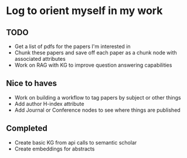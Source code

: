 # Log to orient myself in my work

## TODO
* Get a list of pdfs for the papers I'm interested in
* Chunk these papers and save off each paper as a chunk node with associated attributes
* Work on RAG with KG to improve question answering capabilities

## Nice to haves
* Work on building a workflow to tag papers by subject or other things
* Add author H-index attribute
* Add Journal or Conference nodes to see where things are published

## Completed
* Create basic KG from api calls to semantic scholar
* Create embeddings for abstracts